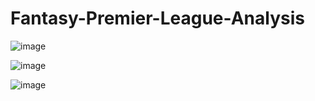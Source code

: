 # Fantasy-Premier-League-Analysis

![image](https://user-images.githubusercontent.com/56106124/147421766-8f58a320-3c51-4870-b2d5-0c3b05bf71bf.png)


![image](https://user-images.githubusercontent.com/56106124/147421761-9f3d205d-0ccf-4be5-a251-28daa48742ab.png)


![image](https://user-images.githubusercontent.com/56106124/147421748-a5527086-40a1-4b4e-b396-db140f58fc85.png)
